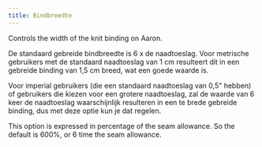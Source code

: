 ```yaml
---
title: Bindbreedte
---
```


Controls the width of the knit binding on Aaron.

De standaard gebreide bindbreedte is 6 x de naadtoeslag. Voor metrische gebruikers met de standaard naadtoeslag van 1 cm resulteert dit in een gebreide binding van 1,5 cm breed, wat een goede waarde is.

Voor imperial gebruikers (die een standaard naadtoeslag van 0,5" hebben) of gebruikers die kiezen voor een grotere naadtoeslag, zal de waarde van 6 keer de naadtoeslag waarschijnlijk resulteren in een te brede gebreide binding, dus met deze optie kun je dat regelen.

<Note>

This option is expressed in percentage of the seam allowance. So the default is 600%, or 6 time the seam allowance.
</Note>
